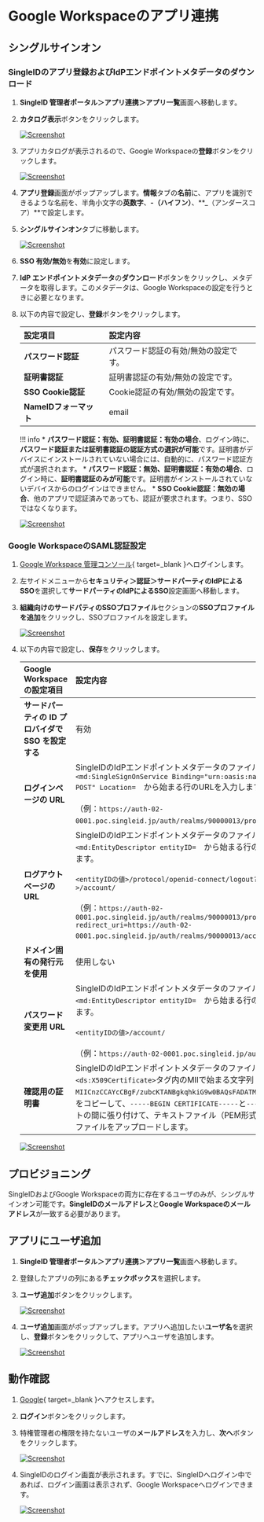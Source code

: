 # Google Workspaceのアプリ連携
## シングルサインオン

### SingleIDのアプリ登録およびIdPエンドポイントメタデータのダウンロード
1. **SingleID 管理者ポータル＞アプリ連携＞アプリ一覧**画面へ移動します。
2. **カタログ表示**ボタンをクリックします。
    
    [![Screenshot](/images/2022-08-16_3-53-18.png)](/images/2022-08-16_3-53-18.png)

3. アプリカタログが表示されるので、Google Workspaceの**登録**ボタンをクリックします。
    
    [![Screenshot](/images/2023-07-16_0-57-34.png)](/images/2023-07-16_0-57-34.png)

4. **アプリ登録**画面がポップアップします。**情報**タブの**名前**に、アプリを識別できるような名前を、半角小文字の**英数字**、**-（ハイフン）**、**_（アンダースコア）**で設定します。
5. **シングルサインオン**タブに移動します。
    
    [![Screenshot](/images/2023-07-16_1-09-08.png)](/images/2023-07-16_1-09-08.png)

6. **SSO 有効/無効**を**有効**に設定します。
7. **IdP エンドポイントメタデータ**の**ダウンロード**ボタンをクリックし、メタデータを取得します。このメタデータは、Google Workspaceの設定を行うときに必要となります。
8. 以下の内容で設定し、**登録**ボタンをクリックします。

    | **設定項目** | **設定内容** |
    | :--- | :--- |
    | **パスワード認証** | パスワード認証の有効/無効の設定です。 |
    | **証明書認証** | 証明書認証の有効/無効の設定です。 |
    | **SSO Cookie認証** | Cookie認証の有効/無効の設定です。 |
    | **NameIDフォーマット** | email |
    
    !!! info
        * **パスワード認証：有効、証明書認証：有効の場合**、ログイン時に、**パスワード認証または証明書認証の認証方式の選択が可能**です。証明書がデバイスにインストールされていない場合には、自動的に、パスワード認証方式が選択されます。
        * **パスワード認証：無効、証明書認証：有効の場合**、ログイン時に、**証明書認証のみが可能**です。証明書がインストールされていないデバイスからのログインはできません。
        * **SSO Cookie認証：無効の場合**、他のアプリで認証済みであっても、認証が要求されます。つまり、SSOではなくなります。

    [![Screenshot](/images/2023-07-16_1-14-39.png)](/images/2023-07-16_1-14-39.png)

### Google WorkspaceのSAML認証設定
1. [Google Workspace 管理コンソール](https://admin.google.com/){ target=_blank }へログインします。
2. 左サイドメニューから**セキュリティ＞認証＞サードパーティのIdPによるSSO**を選択して**サードパーティのIdPによるSSO**設定画面へ移動します。
3. **組織向けのサードパティのSSOプロファイル**セクションの**SSOプロファイルを追加**をクリックし、SSOプロファイルを設定します。

    [![Screenshot](/images/2023-07-16_11-14-16.png)](/images/2023-07-16_11-14-16.png)

4. 以下の内容で設定し、**保存**をクリックします。

    | **Google Workspaceの設定項目** | **設定内容** |
    | :--- | :--- |
    | **サードパーティの ID プロバイダで SSO を設定する** | 有効 |
    | **ログインページの URL** | SingleIDのIdPエンドポイントメタデータのファイルを開きます。<br>`<md:SingleSignOnService Binding="urn:oasis:names:tc:SAML:2.0:bindings:HTTP-POST" Location=`　から始まる行のURLを入力します。<br><br>（例：`https://auth-02-0001.poc.singleid.jp/auth/realms/90000013/protocol/saml`） |
    | **ログアウト ページの URL** | SingleIDのIdPエンドポイントメタデータのファイルを開きます。<br>`<md:EntityDescriptor entityID=`　から始まる行のURLを参照し、以下のように入力します。<br><br>`<entityIDの値>/protocol/openid-connect/logout?redirect_uri=<entityIDの値>/account/`<br><br>（例：`https://auth-02-0001.poc.singleid.jp/auth/realms/90000013/protocol/openid-connect/logout?redirect_uri=https://auth-02-0001.poc.singleid.jp/auth/realms/90000013/account/`）|
    | **ドメイン固有の発行元を使用** | 使用しない |
    | **パスワード変更用 URL** | SingleIDのIdPエンドポイントメタデータのファイルを開きます。<br>`<md:EntityDescriptor entityID=`　から始まる行のURLを参照し、以下のように入力します。<br><br>`<entityIDの値>/account/`<br><br>（例：`https://auth-02-0001.poc.singleid.jp/auth/realms/90000013/account/`）|
    | **確認用の証明書** | SingleIDのIdPエンドポイントメタデータのファイルを開きます。<br>`<ds:X509Certificate>`タグ内のMIIで始まる文字列（例：`MIICnzCCAYcCBgF/zubcKTANBgkqhkiG9w0BAQsFADATMREwDwYDVQQDDAg3MDAwMDA4MTA……..`）をコピーして、`-----BEGIN CERTIFICATE-----`と`-----END CERTIFICATE-----`のテキストの間に張り付けて、テキストファイル（PEM形式の証明書）として保存します。そのファイルをアップロードします。 |

    [![Screenshot](/images/2023-07-16_11-23-55.png)](/images/2023-07-16_11-23-55.png)

## プロビジョニング

SingleIDおよびGoogle Workspaceの両方に存在するユーザのみが、シングルサインオン可能です。**SingleIDのメールアドレス**と**Google Workspaceのメールアドレス**が一致する必要があります。

## アプリにユーザ追加
1. **SingleID 管理者ポータル＞アプリ連携＞アプリ一覧**画面へ移動します。
2. 登録したアプリの列にある**チェックボックス**を選択します。
3. **ユーザ追加**ボタンをクリックします。
    
    [![Screenshot](/images/image-4.png)](/images/image-4.png)

4. **ユーザ追加**画面がポップアップします。アプリへ追加したい**ユーザ名**を選択し、**登録**ボタンをクリックして、アプリへユーザを追加します。
    
    [![Screenshot](/images/image-5.png)](/images/image-5.png)

## 動作確認
1. [Google](https://www.google.com){ target=_blank }へアクセスします。
2. **ログイン**ボタンをクリックします。
3. 特権管理者の権限を持たないユーザの**メールアドレス**を入力し、**次へ**ボタンをクリックします。

    [![Screenshot](/images/2023-07-16_12-38-53.png)](/images/2023-07-16_12-38-53.png)

4. SingleIDのログイン画面が表示されます。すでに、SingleIDへログイン中であれば、ログイン画面は表示されず、Google Workspaceへログインできます。
    
    [![Screenshot](/images/image-7-1024x462.png)](/images/image-7-1024x462.png)

